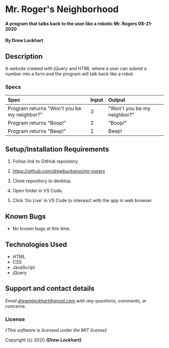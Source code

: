 # Mr. Roger's Neighborhood

#### A program that talks back to the user like a robotic Mr. Rogers 08-21-2020

#### By **Drew Lockhart**

## Description

A website created with jQuery and HTML where a user can submit a number into a form and the program will talk back like a robot.


### Specs
| Spec | Input | Output |
| :-------------     | :------------- | :------------- |
| Program returns "Won't you be my neighbor?"  | 3 | "Won't you be my neighbor?" |
| Program returns "Boop!" | 2 | "Boop!" |
| Program returns "Beep!" | 1 | Beep! |


## Setup/Installation Requirements

1. Follow link to GitHub repository.


2. https://github.com/drewbuckaroo/mr-rogers


3. Clone repository to desktop.


4. Open folder in VS Code.


5. Click 'Go Live' in VS Code to intereact with the app in web browser.

## Known Bugs
* No known bugs at this time.

## Technologies Used
* HTML
* CSS
* JavaScript
* jQuery

## Support and contact details

_Email drewmlockhart@gmail.com with any questions, comments, or concerns._

### License

*{This software is licensed under the MIT license}*

Copyright (c) 2020 **_{Drew Lockhart}_**